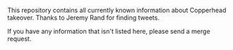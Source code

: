 This repository contains all currently known information about
Copperhead takeover. Thanks to Jeremy Rand for finding tweets.

If you have any information that isn't listed here, please
send a merge request.
